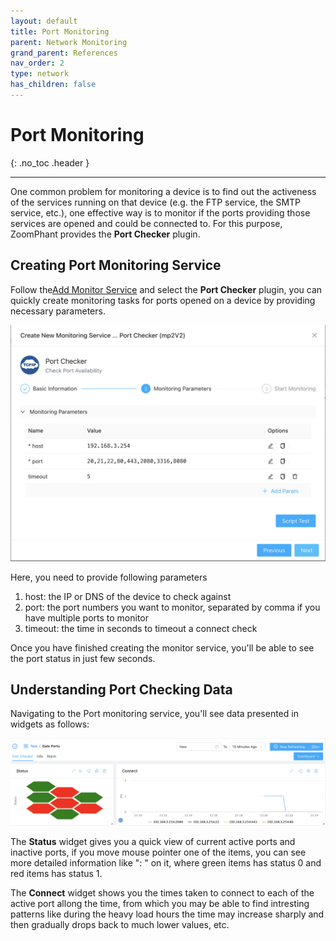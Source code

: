 ```yaml
---
layout: default
title: Port Monitoring
parent: Network Monitoring
grand_parent: References
nav_order: 2
type: network
has_children: false
---
```


# Port Monitoring
{: .no_toc .header }

----
One common problem for monitoring a device is to find out the activeness of the services running on that device (e.g. the FTP service, the SMTP service, etc.), one effective way is to monitor if the ports providing those services are opened and could be connected to. For this purpose, ZoomPhant provides the **Port Checker** plugin.

## Creating Port Monitoring Service

Follow the[Add Monitor Service](../service/) and select the **Port Checker** plugin, you can quickly create monitoring tasks for ports opened on a device by providing necessary parameters.

![image-20240328212109559](./image-20240328212109559.png)

Here, you need to provide following parameters

1. host: the IP or DNS of the device to check against
2. port: the port numbers you want to monitor, separated by comma if you have multiple ports to monitor
3. timeout: the time in seconds to timeout a connect check

Once you have finished creating the monitor service, you'll be able to see the port status in just few seconds.



## Understanding Port Checking Data

Navigating to the Port monitoring service, you'll see data presented in widgets as follows:

![image-20240328212514000](./image-20240328212514000.png)



The **Status** widget gives you a quick view of current active ports and inactive ports, if you move mouse pointer one of the items, you can see more detailed information like "<ip>:<port> <status>" on it, where green items has status 0 and red items has status 1.

The **Connect** widget shows you the times taken to connect to each of the active port allong the time, from which you may be able to find intresting patterns like during the heavy load hours the time may increase sharply and then gradually drops back to much lower values, etc.

